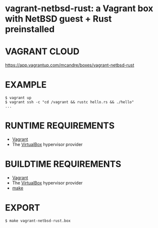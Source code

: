 # vagrant-netbsd-rust: a Vagrant box with NetBSD guest + Rust preinstalled

# VAGRANT CLOUD

https://app.vagrantup.com/mcandre/boxes/vagrant-netbsd-rust

# EXAMPLE

```console
$ vagrant up
$ vagrant ssh -c "cd /vagrant && rustc hello.rs && ./hello"
...
```

# RUNTIME REQUIREMENTS

* [Vagrant](https://www.vagrantup.com)
* The [VirtualBox](https://www.virtualbox.org) hypervisor provider

# BUILDTIME REQUIREMENTS

* [Vagrant](https://www.vagrantup.com)
* The [VirtualBox](https://www.virtualbox.org) hypervisor provider
* [make](https://www.gnu.org/software/make/)

# EXPORT

```console
$ make vagrant-netbsd-rust.box
```
